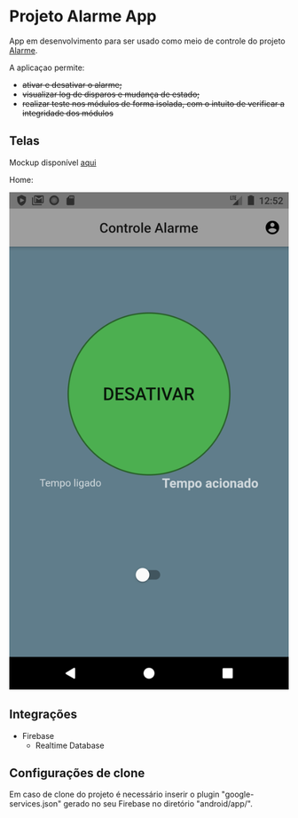 # Projeto Alarme App

App em desenvolvimento para ser usado como meio de controle do projeto [Alarme](https://github.com/willyamcts/projeto-alarme).

A aplicaçao permite:

* <s> ativar e desativar o alarme; </s>
* <s> visualizar log de disparos e mudança de estado; </s>
* <s> realizar teste nos módulos de forma isolada, com o intuito de verificar a integridade dos módulos </s>



## Telas

Mockup disponível [aqui](https://wireframepro.mockflow.com/view/Mc93745f815e66ea1e8c4c3a18c419bdd1573407559198)


Home: 

![home](https://github.com/willyamcts/projeto-alarme-app/blob/master/home.png)



## Integrações

* Firebase
	- Realtime Database



## Configurações de clone

Em caso de clone do projeto é necessário inserir o plugin "google-services.json" gerado no seu Firebase no diretório "android/app/". 
